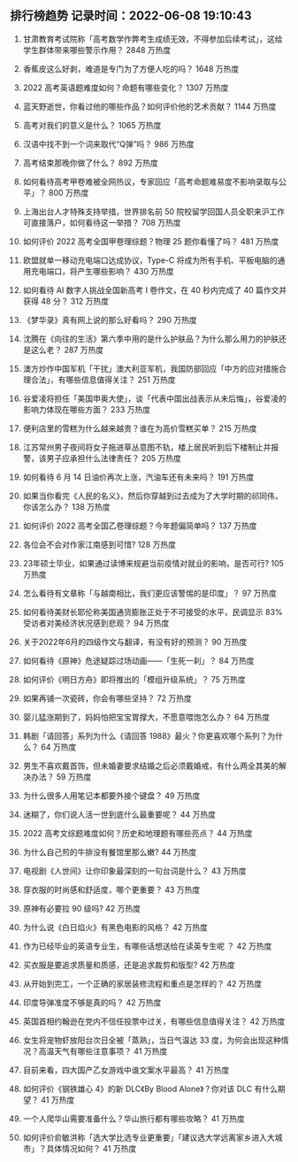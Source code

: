 
## 排行榜趋势 记录时间：2022-06-08 19:10:43
  
  1. 甘肃教育考试院称「高考数学作弊考生成绩无效，不得参加后续考试」，这给学生群体带来哪些警示作用？ 2848 万热度
    
  2. 香蕉皮这么好剥，难道是专门为了方便人吃的吗？ 1648 万热度
    
  3. 2022 高考英语题难度如何？命题有哪些变化？ 1307 万热度
    
  4. 蓝天野逝世，你看过他的哪些作品？如何评价他的艺术贡献？ 1144 万热度
    
  5. 高考对我们的意义是什么？ 1065 万热度
    
  6. 汉语中找不到一个词来取代“Q弹”吗？ 986 万热度
    
  7. 高考结束那晚你做了什么？ 892 万热度
    
  8. 如何看待高考甲卷难被全网热议，专家回应「高考命题难易度不影响录取与公平」？ 800 万热度
    
  9. 上海出台人才特殊支持举措，世界排名前 50 院校留学回国人员全职来沪工作可直接落户，如何看待这一举措？ 708 万热度
    
  10. 如何评价 2022 高考全国甲卷理综题？物理 25 题你看懂了吗？ 481 万热度
    
  11. 欧盟就单一移动充电端口达成协议，Type-C 将成为所有手机、平板电脑的通用充电端口，将产生哪些影响？ 430 万热度
    
  12. 如何看待 AI 数字人挑战全国新高考 Ⅰ 卷作文，在 40 秒内完成了 40 篇作文并获得 48 分？ 312 万热度
    
  13. 《梦华录》真有网上说的那么好看吗？ 290 万热度
    
  14. 沈腾在《向往的生活》第六季中用的是什么护肤品？为什么那么用力的护肤还是这么老？ 287 万热度
    
  15. 澳方炒作中国军机「干扰」澳大利亚军机，我国防部回应「中方的应对措施合理合法」，有哪些信息值得关注？ 251 万热度
    
  16. 谷爱凌将担任「美国申奥大使」，谈「代表中国出战表示从未后悔」，谷爱凌的影响力体现在哪些方面？ 233 万热度
    
  17. 便利店里的雪糕为什么越来越贵？谁在为高价雪糕买单？ 215 万热度
    
  18. 江苏常州男子夜间将女子拖进草丛意图不轨，楼上居民听到后下楼制止并报警，该男子应承担什么法律责任？ 205 万热度
    
  19. 如何看待 6 月 14 日油价再次上涨，汽油车还有未来吗？ 191 万热度
    
  20. 如果当你看完《人民的名义》，然后你穿越到过去成为了大学时期的祁同伟，你该怎么办？ 138 万热度
    
  21. 如何评价 2022 高考全国乙卷理综题？今年题偏简单吗？ 137 万热度
    
  22. 各位会不会对作家江南感到可惜? 128 万热度
    
  23. 23年硕士毕业，如果通过读博来规避当前疫情对就业的影响，是否可行? 105 万热度
    
  24. 怎么看待有文章称「与越南相比，我们更应该警惕的是印度」？ 97 万热度
    
  25. 如何看待美财长耶伦称美国通货膨胀正处于不可接受的水平，民调显示 83% 受访者对美经济状况感到悲观？ 94 万热度
    
  26. 关于2022年6月的四级作文与翻译，有没有好的预测？ 90 万热度
    
  27. 如何看待《原神》危途疑踪过场动画——「生死一刹」？ 84 万热度
    
  28. 如何评价《明日方舟》即将推出的「模组升级系统」？ 75 万热度
    
  29. 如果再铺一次瓷砖，你会有哪些坚持？ 72 万热度
    
  30. 婴儿猛涨期到了，妈妈怕把宝宝胃撑大，不愿意喂饱怎么办？ 64 万热度
    
  31. 韩剧「请回答」系列为什么《请回答 1988》最火？你更喜欢哪个系列？为什么？ 64 万热度
    
  32. 男生不喜欢戴首饰，但未婚妻要求结婚之后必须戴婚戒，有什么两全其美的解决办法？ 59 万热度
    
  33. 为什么很多人用笔记本都要外接个键盘？ 49 万热度
    
  34. 迷糊了，你们说人活一世到底什么最重要呢？ 44 万热度
    
  35. 2022 高考文综题难度如何？历史和地理题有哪些亮点？ 44 万热度
    
  36. 为什么自己煎的牛排没有餐馆里那么嫩? 44 万热度
    
  37. 电视剧《人世间》让你印象最深刻的一句台词是什么？ 43 万热度
    
  38. 穿衣服的时尚感和舒适度，哪个更重要？ 43 万热度
    
  39. 原神有必要拉 90 级吗? 42 万热度
    
  40. 为什么说《白日焰火》有黑色电影的风格？ 42 万热度
    
  41. 作为已经毕业的英语专业生，有哪些话想送给在读英专生呢 ？ 42 万热度
    
  42. 买衣服是要追求质量和质感，还是追求裁剪和版型? 42 万热度
    
  43. 从开始到完工，一个正确的家居装修流程和重点是怎样的？ 42 万热度
    
  44. 印度导弹准度不够是真的吗？ 42 万热度
    
  45. 英国首相约翰逊在党内不信任投票中过关，有哪些信息值得关注？ 42 万热度
    
  46. 女生将宠物虾放阳台次日全被「蒸熟」，当日气温达 33 度，为何会出现这种情况？高温天气有哪些注意事项？ 41 万热度
    
  47. 目前来看，四大国产乙女游戏中谁文案水平最高？ 41 万热度
    
  48. 如何评价《钢铁雄心 4》的新 DLC《By Blood Alone》？你对该 DLC 有什么期望？ 41 万热度
    
  49. 一个人爬华山需要准备什么？华山旅行都有哪些攻略？ 41 万热度
    
  50. 如何评价俞敏洪称「选大学比选专业更重要」「建议选大学远离家乡进入大城市」？具体情况如何？ 41 万热度
    